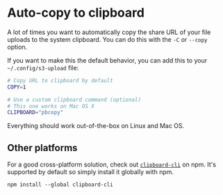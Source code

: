 # Auto-copy to clipboard

A lot of times you want to automatically copy the share URL of your file uploads to the system clipboard. You can do this with the `-C` or `--copy` option.

If you want to make this the default behavior, you can add this to your `~/.config/s3-upload` file:

```sh
# Copy URL to clipboard by default
COPY=1

# Use a custom clipboard command (optional)
# This one works on Mac OS X
CLIPBOARD="pbcopy"
```

Everything should work out-of-the-box on Linux and Mac OS.

## Other platforms

For a good cross-platform solution, check out [`clipboard-cli`](https://github.com/sindresorhus/clipboard-cli) on npm. It's supported by default so simply install it globally with npm.

```
npm install --global clipboard-cli
```
